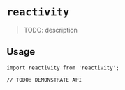# `reactivity`

> TODO: description

## Usage

```
import reactivity from 'reactivity';

// TODO: DEMONSTRATE API
```
